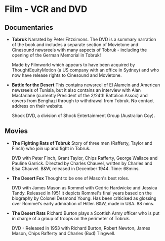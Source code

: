 
# Film - VCR and DVD

## Documentaries

  * **Tobruk**
    Narrated by Peter Fitzsimons. The DVD is a summary narration of the book and includes a separate section of Movietone and Cinesound newsreels with many aspects of Tobruk - including the opening of the German Memorial in Tobruk!

    Made by Filmworld which appears to have been acquired by ThoughtEquityMotion (a US company with an office in Sydney) and who now have release rights to Cinesound and Movietone.

  * **Battle for the Desert**
    This contains newsreel of El Alamein and American newsreels of Tunisia, but it also contains an interview with Alan Macfarlane (currently President of the 2/24th Battalion Assoc) and covers from Benghazi through to withdrawal from Tobruk. No contact address on their website.

    Shock DVD, a division of Shock Entertainment Group (Australian Coy).

## Movies

  * **The Fighting Rats of Tobruk**
    Story of three men (Rafferty, Taylor and Finch) who join up and fight in Tobruk.

    DVD with Peter Finch, Grant Taylor, Chips Rafferty, George Wallace and Pauline Garrick. Directed by Charles Chauvel, written by Charles and Elsa Chauvel. B&W, released in December 1944. Time: 68mins.


  * **The Desert Fox**
    Thought to be one of Mason's best roles.

    DVD with James Mason as Rommel with Cedric Hardwicke and Jessica Tandy. Released in 1951 it depicts Rommel's final years based on the biography by Colonel Desmond Young. Has been criticised as glossing over Rommel's early admiration of Hitler. B&W, made in USA. 88 mins.


  * **The Desert Rats**
    Richard Burton plays a Scottish Army officer who is put in charge of a group of troops on the perimeter of Tobruk.

    DVD - Released in 1953 with Richard Burton, Robert Newton, James Mason, Chips Rafferty and Charles (Bud) Tingwell.
